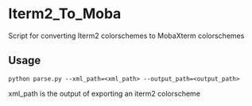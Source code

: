 # Iterm2_To_Moba
Script for converting Iterm2 colorschemes to MobaXterm colorschemes

## Usage
`python parse.py --xml_path=<xml_path> --output_path=<output_path>`

xml_path is the output of exporting an iterm2 colorscheme
